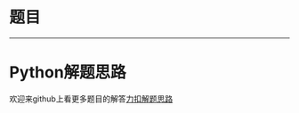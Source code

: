 # 题目



*****

# Python解题思路



欢迎来github上看更多题目的解答[力扣解题思路](https://github.com/WRAllen/LeetCode)

  

